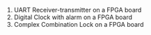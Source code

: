 1. UART Receiver-transmitter on a FPGA board
2. Digital Clock with alarm on a FPGA board
3. Complex Combination Lock on a FPGA board
